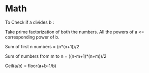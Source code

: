 # Math

To Check if a divides b :

Take prime factorization of both the numbers. All the powers of a <= corresponding power of b.


Sum of first n numbers = (n*(n+1))/2

Sum of numbers from m to n = ((n-m+1)*(n+m))/2


Ceil(a/b) = floor(a+b-1/b)
